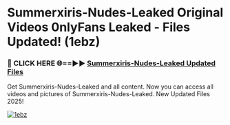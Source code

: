 # Summerxiris-Nudes-Leaked Original Videos 0nlyFans Leaked - Files Updated! (1ebz)

<h3>🔴 CLICK HERE 🌐==►► <a href="https://tinyurl.com/4mcuefdz" rel="nofollow">Summerxiris-Nudes-Leaked Updated Files</a></h3>

Get Summerxiris-Nudes-Leaked and all content. Now you can access all videos and pictures of Summerxiris-Nudes-Leaked. New Updated Files 2025!

[![1ebz](https://i.imgur.com/StAQSOY.gif)](https://tinyurl.com/4mcuefdz)
